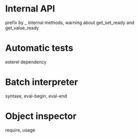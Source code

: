 # Internal API
prefix by \_ internal methods, warning about get\_set\_ready and get\_value\_ready

# Automatic tests
esterel dependency

# Batch interpreter
syntaxe, eval-begin, eval-end

# Object inspector
require, usage

